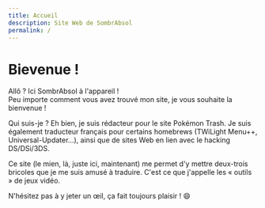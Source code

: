 ```yaml
---
title: Accueil
description: Site Web de SombrAbsol
permalink: /
---
```


# Bievenue !

Allô ? Ici SombrAbsol à l'appareil !<br> Peu importe comment vous avez trouvé mon site, je vous souhaite la bienvenue !

Qui suis-je ? Eh bien, je suis rédacteur pour le site Pokémon Trash. Je suis également traducteur français pour certains homebrews (TWiLight Menu++, Universal-Updater…), ainsi que de sites Web en lien avec le hacking DS/DSi/3DS.

Ce site (le mien, là, juste ici, maintenant) me permet d'y mettre deux-trois bricoles que je me suis amusé à traduire. C'est ce que j'appelle les « outils » de jeux vidéo.

N'hésitez pas à y jeter un œil, ça fait toujours plaisir ! 😄

